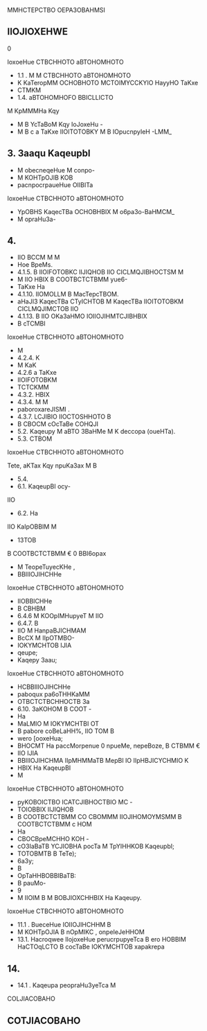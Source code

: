 MMHCTEPCTBO OEPA3OBAHMSI

<!-- image -->

<!-- image -->

## IIOJIOXEHWE

0

IoxoeHue CTBCHHOTO aBTOHOMHOTO

- 1.1 . M M CTBCHHOTO aBTOHOMHOTO
- K KaTeropMM OCHOBHOTO MCTOIMYCCKYIO HayyHO TaKxe
- CTMKM
- 1.4. aBTOHOMHOFO BBICLLICTO

M KpMMMHa Kqy

- M B YcTaBoM Kqy IoJoxeHu -
- M B c a TaKxe IIOITOTOBKY M B IOpucnpyIeH -LMM\_

## 3. 3aaqu Kaqeupbl

- M obecneqeHue M conpo-
- M KOHTpOJIB KOB
- pacnpocrpaueHue OIIBITa

IoxoeHue CTBCHHOTO aBTOHOMHOTO

- YpOBHS KaqecTBa OCHOBHBIX M o6pa3o-BaHMCM\_
- M opraHu3a-

## 4.

- IIO BCCM M M
- Hoe BpeMs.
- 4.1.5. B IIOIFOTOBKC IIJIQHOB IIO CICLMQJIBHOCTSM M
- M IIO HBIX B COOTBCTCTBMM yue6-
- TaKxe Ha
- 4.1.10. IIOMOLLM B MacTepcTBOM.
- aHaJI3 KaqecTBa CTyICHTOB M KaqecTBa IIOITOTOBKM CICLMQJIMCTOB IIO
- 4.1.13. B IIO OKa3aHMO IOIIOJIHMTCJIBHBIX
- B cTCMBI

IoxoeHue CTBCHHOTO aBTOHOMHOTO

- M
- 4.2.4. K
- M KaK
- 4.2.6 a TaKxe
- IIOIFOTOBKM
- TCTCKMM
- 4.3.2. HBIX
- 4.3.4. M M
- paboroxareJISMI .
- 4.3.7. LCJIBIO IIOCTOSHHOTO B
- B CBOCM cOcTaBe COHQJI
- 5.2. Kaqeupy M aBTO 3BaHMe M K deccopa (oueHTa).
- 5.3. CTBOM

IoxoeHue CTBCHHOTO aBTOHOMHOTO

Tete, aKTax Kqy npuKa3ax M B

- 5.4.
- 6.1. KaqeupBI   ocy-

IIO

- 6.2. Ha

IIO KaIpOBBIM M

- 13TOB

B COOTBCTCTBMM € 0 BBI6opax

- M TeopeTuyecKHe ,
- BBIIIOJIHCHHe

IoxoeHue CTBCHHOTO aBTOHOMHOTO

- IIOBBICHHe
- B CBHBM
- 6.4.6 M KOOpIMHupyeT M IIO
- 6.4.7. B
- IIO M HanpaBJICHMAM
- BcCX M IIpOTMBO-
- IOKYMCHTOB IJIA
- qeupe;
- Kaqepy 3aau;

IoxoeHue CTBCHHOTO aBTOHOMHOTO

- HCBBIIIOJIHCHHe
- paboqux pa6oTHHKaMM
- OTBCTCTBCHHOCTB 3a
- 6.10. 3aKOHOM B COOT -
- Ha
- MaLMIO M IOKYMCHTBI OT
- B pabore coBeLaHH%, IIO TOM B
- wero [ooxeHua;
- BHOCMT Ha paccMorpenue 0 npueMe, nepeBoze, B CTBMM €
- IIO IJIA
- BBIIIOJIHCHMA IIpMHMMaTB MepBI IO   IIpHBJICYCHMIO K
- HBIX Ha KaqeupBI
- M

IoxoeHue CTBCHHOTO aBTOHOMHOTO

- pyKOBOICTBO ICATCJIBHOCTBIO MC -
- TOIOBBIX IIJIQHOB
- B COOTBCTCTBMM CO CBOMMM IIOJIHOMOYMSMM B COOTBCTCTBMM c HOM
- Ha
- CBOCBpeMCHHO KOH -
- cO3IaBaTB   YCJIOBHA pocTa M TpYIHHKOB KaqeupbI;
- TOTOBMTB B TeTe);
- 6a3y;
- B
- OpTaHHBOBBIBaTB:
- B pauMo-
- 9
- M IIOIM B M BOBJIOXCHHBIX Ha Kaqeupy.

IoxoeHue CTBCHHOTO aBTOHOMHOTO

- 11.1 . BueceHue IOIIOJIHCHHM B
- M KOHTpOJIA B nOpMIKC , onpeIeJeHHOM
- 13.1. Hacroqwee IlojoxeHue perucrpupyeTca B ero HOBBIM HaCTOqLCTO B cocTaBe IOKYMCHTOB xapakrepa

## 14.

- 14.1 . Kaqeupa peopraHu3yeTca M

COLJIACOBAHO

## COTJIACOBAHO

<!-- image -->

<!-- image -->

<!-- image -->